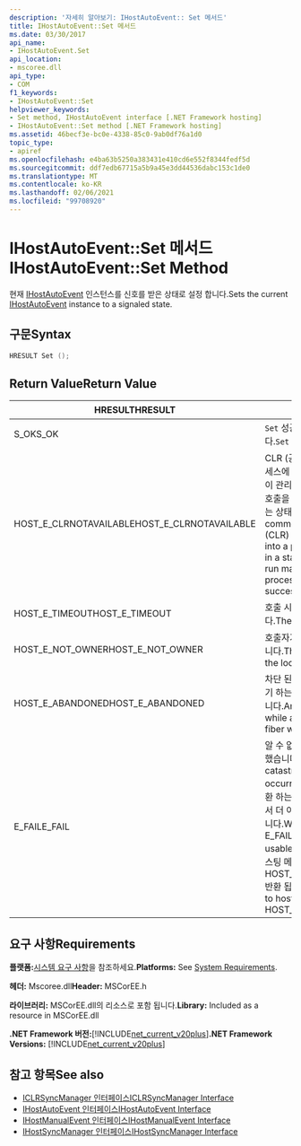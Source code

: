 ```yaml
---
description: '자세히 알아보기: IHostAutoEvent:: Set 메서드'
title: IHostAutoEvent::Set 메서드
ms.date: 03/30/2017
api_name:
- IHostAutoEvent.Set
api_location:
- mscoree.dll
api_type:
- COM
f1_keywords:
- IHostAutoEvent::Set
helpviewer_keywords:
- Set method, IHostAutoEvent interface [.NET Framework hosting]
- IHostAutoEvent::Set method [.NET Framework hosting]
ms.assetid: 46becf3e-bc0e-4338-85c0-9ab0df76a1d0
topic_type:
- apiref
ms.openlocfilehash: e4ba63b5250a383431e410cd6e552f8344fedf5d
ms.sourcegitcommit: ddf7edb67715a5b9a45e3dd44536dabc153c1de0
ms.translationtype: MT
ms.contentlocale: ko-KR
ms.lasthandoff: 02/06/2021
ms.locfileid: "99708920"
---
```

# <a name="ihostautoeventset-method"></a><span data-ttu-id="f4144-103">IHostAutoEvent::Set 메서드</span><span class="sxs-lookup"><span data-stu-id="f4144-103">IHostAutoEvent::Set Method</span></span>

<span data-ttu-id="f4144-104">현재 [IHostAutoEvent](ihostautoevent-interface.md) 인스턴스를 신호를 받은 상태로 설정 합니다.</span><span class="sxs-lookup"><span data-stu-id="f4144-104">Sets the current [IHostAutoEvent](ihostautoevent-interface.md) instance to a signaled state.</span></span>  
  
## <a name="syntax"></a><span data-ttu-id="f4144-105">구문</span><span class="sxs-lookup"><span data-stu-id="f4144-105">Syntax</span></span>  
  
```cpp  
HRESULT Set ();  
```  
  
## <a name="return-value"></a><span data-ttu-id="f4144-106">Return Value</span><span class="sxs-lookup"><span data-stu-id="f4144-106">Return Value</span></span>  
  
|<span data-ttu-id="f4144-107">HRESULT</span><span class="sxs-lookup"><span data-stu-id="f4144-107">HRESULT</span></span>|<span data-ttu-id="f4144-108">설명</span><span class="sxs-lookup"><span data-stu-id="f4144-108">Description</span></span>|  
|-------------|-----------------|  
|<span data-ttu-id="f4144-109">S_OK</span><span class="sxs-lookup"><span data-stu-id="f4144-109">S_OK</span></span>|<span data-ttu-id="f4144-110">`Set` 성공적으로 반환 되었습니다.</span><span class="sxs-lookup"><span data-stu-id="f4144-110">`Set` returned successfully.</span></span>|  
|<span data-ttu-id="f4144-111">HOST_E_CLRNOTAVAILABLE</span><span class="sxs-lookup"><span data-stu-id="f4144-111">HOST_E_CLRNOTAVAILABLE</span></span>|<span data-ttu-id="f4144-112">CLR (공용 언어 런타임)이 프로세스에 로드 되지 않았거나 CLR이 관리 코드를 실행할 수 없거나 호출을 성공적으로 처리할 수 없는 상태에 있습니다.</span><span class="sxs-lookup"><span data-stu-id="f4144-112">The common language runtime (CLR) has not been loaded into a process, or the CLR is in a state in which it cannot run managed code or process the call successfully.</span></span>|  
|<span data-ttu-id="f4144-113">HOST_E_TIMEOUT</span><span class="sxs-lookup"><span data-stu-id="f4144-113">HOST_E_TIMEOUT</span></span>|<span data-ttu-id="f4144-114">호출 시간이 초과 되었습니다.</span><span class="sxs-lookup"><span data-stu-id="f4144-114">The call timed out.</span></span>|  
|<span data-ttu-id="f4144-115">HOST_E_NOT_OWNER</span><span class="sxs-lookup"><span data-stu-id="f4144-115">HOST_E_NOT_OWNER</span></span>|<span data-ttu-id="f4144-116">호출자가 잠금을 소유 하지 않습니다.</span><span class="sxs-lookup"><span data-stu-id="f4144-116">The caller does not own the lock.</span></span>|  
|<span data-ttu-id="f4144-117">HOST_E_ABANDONED</span><span class="sxs-lookup"><span data-stu-id="f4144-117">HOST_E_ABANDONED</span></span>|<span data-ttu-id="f4144-118">차단 된 스레드나 파이버에서 대기 하는 동안 이벤트를 취소 했습니다.</span><span class="sxs-lookup"><span data-stu-id="f4144-118">An event was canceled while a blocked thread or fiber was waiting on it.</span></span>|  
|<span data-ttu-id="f4144-119">E_FAIL</span><span class="sxs-lookup"><span data-stu-id="f4144-119">E_FAIL</span></span>|<span data-ttu-id="f4144-120">알 수 없는 치명적인 오류가 발생 했습니다.</span><span class="sxs-lookup"><span data-stu-id="f4144-120">An unknown catastrophic failure occurred.</span></span> <span data-ttu-id="f4144-121">메서드가 E_FAIL 반환 하는 경우 해당 프로세스 내에서 더 이상 CLR을 사용할 수 없습니다.</span><span class="sxs-lookup"><span data-stu-id="f4144-121">When a method returns E_FAIL, the CLR is no longer usable within the process.</span></span> <span data-ttu-id="f4144-122">호스팅 메서드를 이후에 호출 하면 HOST_E_CLRNOTAVAILABLE 반환 됩니다.</span><span class="sxs-lookup"><span data-stu-id="f4144-122">Subsequent calls to hosting methods return HOST_E_CLRNOTAVAILABLE.</span></span>|  
  
## <a name="requirements"></a><span data-ttu-id="f4144-123">요구 사항</span><span class="sxs-lookup"><span data-stu-id="f4144-123">Requirements</span></span>  

 <span data-ttu-id="f4144-124">**플랫폼:**[시스템 요구 사항](../../get-started/system-requirements.md)을 참조하세요.</span><span class="sxs-lookup"><span data-stu-id="f4144-124">**Platforms:** See [System Requirements](../../get-started/system-requirements.md).</span></span>  
  
 <span data-ttu-id="f4144-125">**헤더:** Mscoree.dll</span><span class="sxs-lookup"><span data-stu-id="f4144-125">**Header:** MSCorEE.h</span></span>  
  
 <span data-ttu-id="f4144-126">**라이브러리:** MSCorEE.dll의 리소스로 포함 됩니다.</span><span class="sxs-lookup"><span data-stu-id="f4144-126">**Library:** Included as a resource in MSCorEE.dll</span></span>  
  
 <span data-ttu-id="f4144-127">**.NET Framework 버전:**[!INCLUDE[net_current_v20plus](../../../../includes/net-current-v20plus-md.md)]</span><span class="sxs-lookup"><span data-stu-id="f4144-127">**.NET Framework Versions:** [!INCLUDE[net_current_v20plus](../../../../includes/net-current-v20plus-md.md)]</span></span>  
  
## <a name="see-also"></a><span data-ttu-id="f4144-128">참고 항목</span><span class="sxs-lookup"><span data-stu-id="f4144-128">See also</span></span>

- [<span data-ttu-id="f4144-129">ICLRSyncManager 인터페이스</span><span class="sxs-lookup"><span data-stu-id="f4144-129">ICLRSyncManager Interface</span></span>](iclrsyncmanager-interface.md)
- [<span data-ttu-id="f4144-130">IHostAutoEvent 인터페이스</span><span class="sxs-lookup"><span data-stu-id="f4144-130">IHostAutoEvent Interface</span></span>](ihostautoevent-interface.md)
- [<span data-ttu-id="f4144-131">IHostManualEvent 인터페이스</span><span class="sxs-lookup"><span data-stu-id="f4144-131">IHostManualEvent Interface</span></span>](ihostmanualevent-interface.md)
- [<span data-ttu-id="f4144-132">IHostSyncManager 인터페이스</span><span class="sxs-lookup"><span data-stu-id="f4144-132">IHostSyncManager Interface</span></span>](ihostsyncmanager-interface.md)
